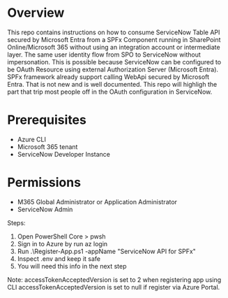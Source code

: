# Overview
This repo contains instructions on how to consume ServiceNow Table API secured by Microsoft Entra from a SPFx Component running in SharePoint Online/Microsoft 365 without using an integration account or intermediate layer. The same user identity flow from SPO to ServiceNow without impersonation. This is possible because ServiceNow can be configured to be OAuth Resource using external Authorization Server (Microsoft Entra). SPFx framework already support calling WebApi secured by Microsoft Entra. That is not new and is well documented. This repo will highligh the part that trip most people off in the OAuth configuration in ServiceNow. 

# Prerequisites
- Azure CLI
- Microsoft 365 tenant
- ServiceNow Developer Instance

# Permissions
- M365 Global Administrator or Application Administrator
- ServiceNow Admin

Steps:
1. Open PowerShell Core > pwsh
2. Sign in to Azure by run az login
3. Run .\Register-App.ps1 -appName "ServiceNow API for SPFx"
4. Inspect .env and keep it safe
5. You will need this info in the next step

Note:
accessTokenAcceptedVersion is set to 2 when registering app using CLI
accessTokenAcceptedVersion is set to null if register via Azure Portal. 